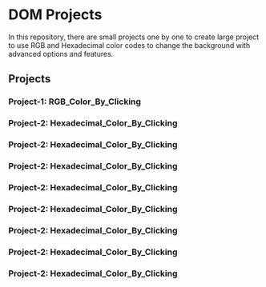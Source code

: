 # DOM Projects

In this repository, there are small projects one by one to create large project to use RGB and Hexadecimal color codes to change the background with advanced options and features.

## Projects

### Project-1: RGB_Color_By_Clicking

### Project-2: Hexadecimal_Color_By_Clicking

### Project-2: Hexadecimal_Color_By_Clicking

### Project-2: Hexadecimal_Color_By_Clicking

### Project-2: Hexadecimal_Color_By_Clicking

### Project-2: Hexadecimal_Color_By_Clicking

### Project-2: Hexadecimal_Color_By_Clicking

### Project-2: Hexadecimal_Color_By_Clicking

### Project-2: Hexadecimal_Color_By_Clicking









